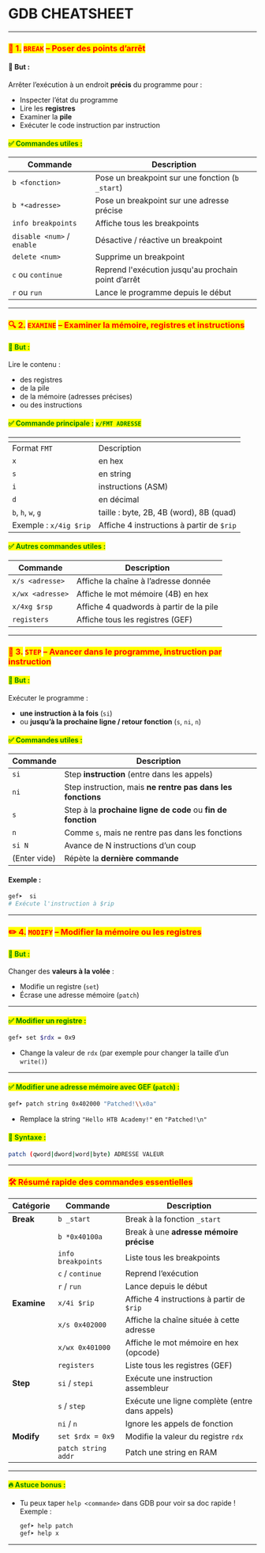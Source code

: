 # GDB CHEATSHEET

***

### <mark style="color:red;">📍 1.</mark> <mark style="color:red;"></mark><mark style="color:red;">`BREAK`</mark> <mark style="color:red;"></mark><mark style="color:red;">– Poser des points d’arrêt</mark>

#### 🎯 But :

Arrêter l’exécution à un endroit **précis** du programme pour :

* Inspecter l’état du programme
* Lire les **registres**
* Examiner la **pile**
* Exécuter le code instruction par instruction

#### <mark style="color:green;">✅ Commandes utiles :</mark>

<table data-full-width="true"><thead><tr><th>Commande</th><th>Description</th></tr></thead><tbody><tr><td><code>b &#x3C;fonction></code></td><td>Pose un breakpoint sur une fonction (<code>b _start</code>)</td></tr><tr><td><code>b *&#x3C;adresse></code></td><td>Pose un breakpoint sur une adresse précise</td></tr><tr><td><code>info breakpoints</code></td><td>Affiche tous les breakpoints</td></tr><tr><td><code>disable &#x3C;num></code> / <code>enable</code></td><td>Désactive / réactive un breakpoint</td></tr><tr><td><code>delete &#x3C;num></code></td><td>Supprime un breakpoint</td></tr><tr><td><code>c</code> ou <code>continue</code></td><td>Reprend l'exécution jusqu'au prochain point d’arrêt</td></tr><tr><td><code>r</code> ou <code>run</code></td><td>Lance le programme depuis le début</td></tr></tbody></table>

***

### <mark style="color:red;">🔍 2.</mark> <mark style="color:red;"></mark><mark style="color:red;">`EXAMINE`</mark> <mark style="color:red;"></mark><mark style="color:red;">– Examiner la mémoire, registres et instructions</mark>

#### <mark style="color:green;">🎯 But :</mark>

Lire le contenu :

* des registres
* de la pile
* de la mémoire (adresses précises)
* ou des instructions

#### <mark style="color:green;">✅ Commande principale :</mark> <mark style="color:green;"></mark><mark style="color:green;">`x/FMT ADRESSE`</mark>

<table data-header-hidden data-full-width="true"><thead><tr><th></th><th></th></tr></thead><tbody><tr><td>Format <code>FMT</code></td><td>Description</td></tr><tr><td><code>x</code></td><td>en hex</td></tr><tr><td><code>s</code></td><td>en string</td></tr><tr><td><code>i</code></td><td>instructions (ASM)</td></tr><tr><td><code>d</code></td><td>en décimal</td></tr><tr><td><code>b</code>, <code>h</code>, <code>w</code>, <code>g</code></td><td>taille : byte, 2B, 4B (word), 8B (quad)</td></tr><tr><td>Exemple : <code>x/4ig $rip</code></td><td>Affiche 4 instructions à partir de <code>$rip</code></td></tr></tbody></table>

#### <mark style="color:green;">✅ Autres commandes utiles :</mark>

<table data-full-width="true"><thead><tr><th>Commande</th><th>Description</th></tr></thead><tbody><tr><td><code>x/s &#x3C;adresse></code></td><td>Affiche la chaîne à l’adresse donnée</td></tr><tr><td><code>x/wx &#x3C;adresse></code></td><td>Affiche le mot mémoire (4B) en hex</td></tr><tr><td><code>x/4xg $rsp</code></td><td>Affiche 4 quadwords à partir de la pile</td></tr><tr><td><code>registers</code></td><td>Affiche tous les registres (GEF)</td></tr></tbody></table>

***

### <mark style="color:red;">👣 3.</mark> <mark style="color:red;"></mark><mark style="color:red;">`STEP`</mark> <mark style="color:red;"></mark><mark style="color:red;">– Avancer dans le programme, instruction par instruction</mark>

#### <mark style="color:green;">🎯 But :</mark>

Exécuter le programme :

* **une instruction à la fois** (`si`)
* ou **jusqu’à la prochaine ligne / retour fonction** (`s`, `ni`, `n`)

#### <mark style="color:green;">✅ Commandes utiles :</mark>

| Commande     | Description                                                  |
| ------------ | ------------------------------------------------------------ |
| `si`         | Step **instruction** (entre dans les appels)                 |
| `ni`         | Step instruction, mais **ne rentre pas dans les fonctions**  |
| `s`          | Step à la **prochaine ligne de code** ou **fin de fonction** |
| `n`          | Comme `s`, mais ne rentre pas dans les fonctions             |
| `si N`       | Avance de N instructions d’un coup                           |
| (Enter vide) | Répète la **dernière commande**                              |

#### Exemple :

```bash
gef➤  si
# Exécute l'instruction à $rip
```

***

### <mark style="color:red;">✏️ 4.</mark> <mark style="color:red;"></mark><mark style="color:red;">`MODIFY`</mark> <mark style="color:red;"></mark><mark style="color:red;">– Modifier la mémoire ou les registres</mark>

#### <mark style="color:green;">🎯 But :</mark>

Changer des **valeurs à la volée** :

* Modifie un registre (`set`)
* Écrase une adresse mémoire (`patch`)

***

#### <mark style="color:green;">✅ Modifier un registre :</mark>

```bash
gef➤ set $rdx = 0x9
```

* Change la valeur de `rdx` (par exemple pour changer la taille d’un `write()`)

***

#### <mark style="color:green;">✅ Modifier une adresse mémoire avec GEF (</mark><mark style="color:green;">`patch`</mark><mark style="color:green;">) :</mark>

```bash
gef➤ patch string 0x402000 "Patched!\\x0a"
```

* Remplace la string `"Hello HTB Academy!"` en `"Patched!\n"`

#### <mark style="color:green;">📌 Syntaxe :</mark>

```bash
patch (qword|dword|word|byte) ADRESSE VALEUR
```

***

### <mark style="color:red;">🛠️ Résumé rapide des commandes essentielles</mark>

| Catégorie   | Commande            | Description                                    |
| ----------- | ------------------- | ---------------------------------------------- |
| **Break**   | `b _start`          | Break à la fonction `_start`                   |
|             | `b *0x40100a`       | Break à une **adresse mémoire précise**        |
|             | `info breakpoints`  | Liste tous les breakpoints                     |
|             | `c` / `continue`    | Reprend l’exécution                            |
|             | `r` / `run`         | Lance depuis le début                          |
| **Examine** | `x/4i $rip`         | Affiche 4 instructions à partir de `$rip`      |
|             | `x/s 0x402000`      | Affiche la chaîne située à cette adresse       |
|             | `x/wx 0x401000`     | Affiche le mot mémoire en hex (opcode)         |
|             | `registers`         | Liste tous les registres (GEF)                 |
| **Step**    | `si` / `stepi`      | Exécute une instruction assembleur             |
|             | `s` / `step`        | Exécute une ligne complète (entre dans appels) |
|             | `ni` / `n`          | Ignore les appels de fonction                  |
| **Modify**  | `set $rdx = 0x9`    | Modifie la valeur du registre `rdx`            |
|             | `patch string addr` | Patch une string en RAM                        |

***

#### <mark style="color:green;">🔥 Astuce bonus :</mark>

*   Tu peux taper `help <commande>` dans GDB pour voir sa doc rapide !\
    Exemple :

    ```bash
    gef➤ help patch
    gef➤ help x
    ```

***
